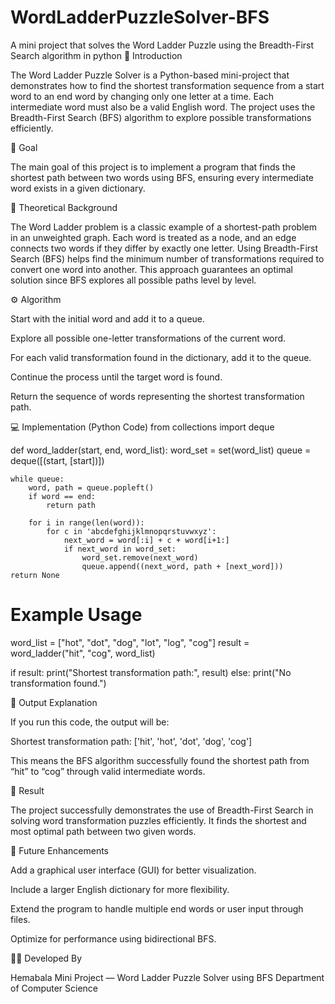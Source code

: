 # WordLadderPuzzleSolver-BFS
A mini project that solves the Word Ladder Puzzle using the Breadth-First Search algorithm in python
📘 Introduction

The Word Ladder Puzzle Solver is a Python-based mini-project that demonstrates how to find the shortest transformation sequence from a start word to an end word by changing only one letter at a time. Each intermediate word must also be a valid English word. The project uses the Breadth-First Search (BFS) algorithm to explore possible transformations efficiently.

🎯 Goal

The main goal of this project is to implement a program that finds the shortest path between two words using BFS, ensuring every intermediate word exists in a given dictionary.

🧠 Theoretical Background

The Word Ladder problem is a classic example of a shortest-path problem in an unweighted graph. Each word is treated as a node, and an edge connects two words if they differ by exactly one letter. Using Breadth-First Search (BFS) helps find the minimum number of transformations required to convert one word into another. This approach guarantees an optimal solution since BFS explores all possible paths level by level.

⚙️ Algorithm

Start with the initial word and add it to a queue.

Explore all possible one-letter transformations of the current word.

For each valid transformation found in the dictionary, add it to the queue.

Continue the process until the target word is found.

Return the sequence of words representing the shortest transformation path.

💻 Implementation (Python Code)
from collections import deque

def word_ladder(start, end, word_list):
    word_set = set(word_list)
    queue = deque([(start, [start])])
    
    while queue:
        word, path = queue.popleft()
        if word == end:
            return path
        
        for i in range(len(word)):
            for c in 'abcdefghijklmnopqrstuvwxyz':
                next_word = word[:i] + c + word[i+1:]
                if next_word in word_set:
                    word_set.remove(next_word)
                    queue.append((next_word, path + [next_word]))
    return None

# Example Usage
word_list = ["hot", "dot", "dog", "lot", "log", "cog"]
result = word_ladder("hit", "cog", word_list)

if result:
    print("Shortest transformation path:", result)
else:
    print("No transformation found.")

🧾 Output Explanation

If you run this code, the output will be:

Shortest transformation path: ['hit', 'hot', 'dot', 'dog', 'cog']


This means the BFS algorithm successfully found the shortest path from “hit” to “cog” through valid intermediate words.

🧩 Result

The project successfully demonstrates the use of Breadth-First Search in solving word transformation puzzles efficiently. It finds the shortest and most optimal path between two given words.

🚀 Future Enhancements

Add a graphical user interface (GUI) for better visualization.

Include a larger English dictionary for more flexibility.

Extend the program to handle multiple end words or user input through files.

Optimize for performance using bidirectional BFS.

🧑‍💻 Developed By

Hemabala
Mini Project — Word Ladder Puzzle Solver using BFS
Department of Computer Science
